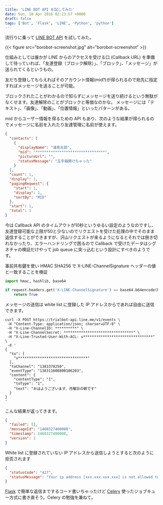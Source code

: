 ```yaml
---
title: 'LINE BOT API を試してみた'
date: Sun, 10 Apr 2016 02:23:57 +0000
draft: false
tags: ['Bot', 'Flask', 'LINE', 'Python', 'python']
---
```


流行りに乗って [LINE BOT API](https://developers.line.me/bot-api/overview) を試してみた。

{{< figure src="borobot-screenshot.jpg" alt="borobot-screenshot" >}}

仕組みとしては誰かが LINE からのアクセスを受ける口 (Callback URL) を準備して待っていれば、「友達登録（ブロック解除）」、「ブロック」、「メッセージ」が送られてくるというもの。

友だち登録してもらえればそのアカウント情報(mid?)が得られるので宛先に指定すればメッセージを送ることが可能。

ブロックされたことがわかるので知らずにメッセージを送り続けるという無駄がなくせます。友達解除のことがブロックと等価なのかな。 メッセージには「テキスト」、「画像」、「動画」、「位置情報」といったパターンがある。

mid からユーザー情報を得るための API もあり、次のような結果が得られるのでメッセージに名前を入れたり友達管理に名前が使えます。

```json
{
  "contacts": [
    {
      "displayName": "浦島太郎",
      "mid": "********************************",
      "pictureUrl": "",
      "statusMessage": "玉手箱開けちゃった"
    }
  ],
  "count": 1,
  "display": 1,
  "pagingRequest": {
    "start": 1,
    "display": 1,
    "sortBy": "MID"
  },
  "start": 1,
  "total": 1
}
```

今は Callback API のタイムアウトが10秒というゆるい設定のようなのですし、友達登録可能な上限が50と少ないのでリクエストを受けた処理の中でそのまま返信することができますが、沢山リクエストが来るようになるとそれでは捌き切れなかったり、エラーハンドリングで困るので Callback で受けたデータはシグネチャの検証だけやって job queue に突っ込むという設計にすべきのようです。

事前共有鍵を使い HMAC SHA256 で X-LINE-ChannelSignature ヘッダーの値と一致することを検証

```python
import hmac, hashlib, base64

if request.headers.get('X-LINE-ChannelSignature') == base64.b64encode(hmac.new(CHANNEL_SECRET, request.get_data(), hashlib.sha256).digest()):
    return True
```

メッセージの送信は white list に登録した IP アドレスからであれば自由に送信できます。

```
curl -X POST https://trialbot-api.line.me/v1/events \
 -H "Content-Type: application/json; charser=UTF-8" \
 -H "X-Line-ChannelID: **********" \
 -H "X-Line-ChannelSecret: ********************************" \
 -H "X-Line-Trusted-User-With-ACL: u********************************" \
 -d '
{
  "to": [
    "u********************************"
  ],
  "toChannel": "1383378250",
  "eventType": "138311608800106203",
  "content": {
    "contentType": "1",
    "toType": "1",
    "text": "おはようございます、月曜日の朝です"
  }
}
'
```

こんな結果が返ってきます。

```json
{
  "failed": [],
  "messageId": "1460327400008",
  "timestamp": 1460327400008,
  "version": 1
}
```

White list に登録されていない IP アドレスから送信しようとすると次のように拒否されます

```json
{
  "statusCode": "427",
  "statusMessage": "Your ip address [xxx.xxx.xxx.xxx] is not allowed to access this API."
}
```

[Flask](http://flask.pocoo.org/) で簡単な返信までするコード書いちゃったけど [Celery](http://www.celeryproject.org/) 使ったジョブキュー方式に書き直そう。Celery の勉強を兼ねて。
